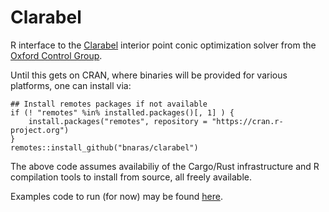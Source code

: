 # Clarabel

R interface to the
[Clarabel](https://oxfordcontrol.github.io/ClarabelDocs/stable/)
interior point conic optimization solver from the [Oxford Control
Group](https://github.com/oxfordcontrol).

Until this gets on CRAN, where binaries will be provided for
various platforms, one can install via:

```
## Install remotes packages if not available
if (! "remotes" %in% installed.packages()[, 1] ) {
	install.packages("remotes", repository = "https://cran.r-project.org")
}
remotes::install_github("bnaras/clarabel")
```

The above code assumes availabiliy of the Cargo/Rust infrastructure
and R compilation tools to install from source, all freely available.

Examples code to run (for now) may be found
[here](https://bnaras.github.io/clarabel/articles/clarabel.html).


